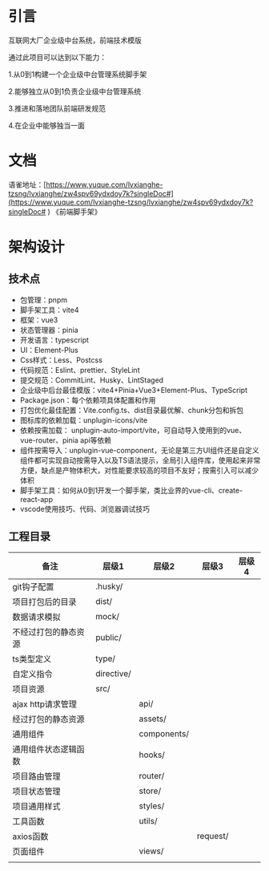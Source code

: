 # 引言
互联网大厂企业级中台系统，前端技术模版

通过此项目可以达到以下能力：

1.从0到1构建一个企业级中台管理系统脚手架

2.能够独立从0到1负责企业级中台管理系统

3.推进和落地团队前端研发规范

4.在企业中能够独当一面

# 文档
语雀地址：[https://www.yuque.com/lvxianghe-tzsng/lvxianghe/zw4spv69ydxdoy7k?singleDoc#](https://www.yuque.com/lvxianghe-tzsng/lvxianghe/zw4spv69ydxdoy7k?singleDoc# ) 《前端脚手架》

# 架构设计
## 技术点
 - 包管理：pnpm
 - 脚手架工具：vite4
 - 框架：vue3
 - 状态管理器：pinia
 - 开发语言：typescript
 - UI：Element-Plus
 - Css样式：Less、Postcss
 - 代码规范：Eslint、prettier、StyleLint
 - 提交规范：CommitLint、Husky、LintStaged
 - 企业级中后台最佳模版：vite4+Pinia+Vue3+Element-Plus、TypeScript
 - Package.json：每个依赖项具体配置和作用
 - 打包优化最佳配置：Vite.config.ts、dist目录最优解、chunk分包和拆包
 - 图标库的依赖加载：unplugin-icons/vite
 - 依赖按需加载： unplugin-auto-import/vite，可自动导入使用到的vue、vue-router、pinia api等依赖
 - 组件按需导入：unplugin-vue-component，无论是第三方UI组件还是自定义组件都可实现自动按需导入以及TS语法提示，全局引入组件库，使用起来非常方便，缺点是产物体积大，对性能要求较高的项目不友好；按需引入可以减少体积
 - 脚手架工具：如何从0到1开发一个脚手架，类比业界的vue-cli、create-react-app
 - vscode使用技巧、代码、浏览器调试技巧

## 工程目录

| 备注                 | 层级1      | 层级2       | 层级3    | 层级4 |
| -------------------- | ---------- | ----------- | -------- | ----- |
| git钩子配置          | .husky/    |             |          |       |
| 项目打包后的目录     | dist/      |             |          |       |
| 数据请求模拟         | mock/      |             |          |       |
| 不经过打包的静态资源 | public/    |             |          |       |
| ts类型定义           | type/      |             |          |       |
| 自定义指令           | directive/ |             |          |       |
| 项目资源             | src/       |             |          |       |
| ajax http请求管理    |            | api/        |          |       |
| 经过打包的静态资源   |            | assets/     |          |       |
| 通用组件             |            | components/ |          |       |
| 通用组件状态逻辑函数 |            | hooks/      |          |       |
| 项目路由管理         |            | router/     |          |       |
| 项目状态管理         |            | store/      |          |       |
| 项目通用样式         |            | styles/     |          |       |
| 工具函数             |            | utils/      |          |       |
| axios函数            |            |             | request/ |       |
| 页面组件             |            | views/      |          |       |
|                      |            |             |          |       |





